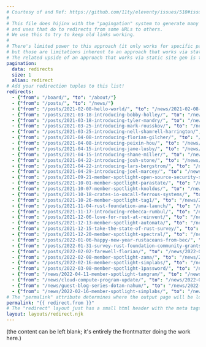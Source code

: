 ```yaml
---
# Courtesy of and Ref: https://github.com/11ty/eleventy/issues/510#issuecomment-824104799
# 
# This file does hijinx with the "pagingation" system to generate many small pages from one set of data...
# and uses that do to redirects from some URLs to others.
# We use this to try to keep old links working.
#
# There's limited power to this approach (it only works for specific pages listed; it can't glob),
# but those are limitations inherent to an approach that works via static site gen, rather than via server configuration.
# The related upside of an approach that works via static site gen is the portability.
pagination:
  data: redirects
  size: 1
  alias: redirect
# Add your redirection tuples to this list!
redirects:
  - {"from": "/board/", "to": "/about/"}
  - {"from": "/posts/", "to": "/news/"}
  - {"from": "/posts/2021-02-08-hello-world/", "to": "/news/2021-02-08-hello-world/"}
  - {"from": "/posts/2021-03-18-introducing-bobby-holley/", "to": "/news/2021-03-18-introducing-bobby-holley/"}
  - {"from": "/posts/2021-03-18-introducing-tyler-mandry/", "to": "/news/2021-03-18-introducing-tyler-mandry/"}
  - {"from": "/posts/2021-03-25-introducing-mark-rousskov/", "to": "/news/2021-03-25-introducing-mark-rousskov/"}
  - {"from": "/posts/2021-03-25-introducing-nell-shamrell-harrington/", "to": "/news/2021-03-25-introducing-nell-shamrell-harrington/"}
  - {"from": "/posts/2021-04-08-introducing-florian-gilcher/", "to": "/news/2021-04-08-introducing-florian-gilcher/"}
  - {"from": "/posts/2021-04-08-introducing-peixin-hou/", "to": "/news/2021-04-08-introducing-peixin-hou/"}
  - {"from": "/posts/2021-04-15-introducing-jane-lusby/", "to": "/news/2021-04-15-introducing-jane-lusby/"}
  - {"from": "/posts/2021-04-15-introducing-shane-miller/", "to": "/news/2021-04-15-introducing-shane-miller/"}
  - {"from": "/posts/2021-04-22-introducing-josh-stone/", "to": "/news/2021-04-22-introducing-josh-stone/"}
  - {"from": "/posts/2021-04-22-introducing-lars-bergstrom/", "to": "/news/2021-04-22-introducing-lars-bergstrom/"}
  - {"from": "/posts/2021-04-29-introducing-joel-marcey/", "to": "/news/2021-04-29-introducing-joel-marcey/"}
  - {"from": "/posts/2021-09-21-member-spotlight-open-source-security-software/", "to": "/news/2021-09-21-member-spotlight-open-source-security-software/"}
  - {"from": "/posts/2021-10-01-member-spotlight-parastate/", "to": "/news/2021-10-01-member-spotlight-parastate/"}
  - {"from": "/posts/2021-10-07-member-spotlight-knoldus/", "to": "/news/2021-10-07-member-spotlight-knoldus/"}
  - {"from": "/posts/2021-10-18-crates-io-oncall-ferrous-systems/", "to": "/news/2021-10-18-crates-io-oncall-ferrous-systems/"}
  - {"from": "/posts/2021-10-26-member-spotlight-tag1/", "to": "/news/2021-10-26-member-spotlight-tag1/"}
  - {"from": "/posts/2021-11-04-rust-foundation-ama-launch/", "to": "/news/2021-11-04-rust-foundation-ama-launch/"}
  - {"from": "/posts/2021-11-17-introducing-rebecca-rumbul/", "to": "/news/2021-11-17-introducing-rebecca-rumbul/"}
  - {"from": "/posts/2021-12-06-love-for-rust-at-reinvent/", "to": "/news/2021-12-06-love-for-rust-at-reinvent/"}
  - {"from": "/posts/2021-12-13-member-spotlight-automata/", "to": "/news/2021-12-13-member-spotlight-automata/"}
  - {"from": "/posts/2021-12-15-take-the-state-of-rust-survey/", "to": "/news/2021-12-15-take-the-state-of-rust-survey/"}
  - {"from": "/posts/2021-12-20-member-spotlight-spectral/", "to": "/news/2021-12-20-member-spotlight-spectral/"}
  - {"from": "/posts/2022-01-06-happy-new-year-rustaceans-from-bec/", "to": "/news/2022-01-06-happy-new-year-rustaceans-from-bec/"}
  - {"from": "/posts/2022-01-31-survey-rust-foundation-community-grants-program/", "to": "/news/2022-01-31-survey-rust-foundation-community-grants-program/"}
  - {"from": "/posts/2022-02-02-farewell-florian/", "to": "/news/2022-02-02-farewell-florian/"}
  - {"from": "/posts/2022-02-08-member-spotlight-zama/", "to": "/news/2022-02-08-member-spotlight-zama/"}
  - {"from": "/posts/2022-02-16-member-spotlight-simplabs/", "to": "/news/2022-02-16-member-spotlight-simplabs/"}
  - {"from": "/posts/2022-03-08-member-spotlight-1password/", "to": "/news/2022-03-08-member-spotlight-1password/"}
  - {"from": "/news/2022-04-11-member-spotlight-tangram/", "to": "/news/2022-04-11-member-spotlight-tangram-vision/"}
  - {"from": "/news/cloud-compute-program-update/", "to": "/news/2022-06-09-cloud-compute-program-update/"}
  - {"from": "/news/guest-blog-series-dotan-nahum/", "to": "/news/2022-06-21-guest-blog-series-dotan-nahum/"}
  - {"from": "/news/2022-02-16-member-spotlight-simplabs/", "to": "/news/2022-02-16-member-spotlight-mainmatter/"}
# The "permalink" attribute determines where the output page will be located.
permalink: "{{ redirect.from }}"
# The "redirect" layout just has a small html header with the meta tags that do redirection.
layout: layouts/redirect.njk
---
```

(the content can be left blank; it's entirely the frontmatter doing the work here.)